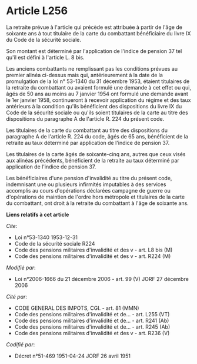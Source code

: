 # Article L256

La retraite prévue à l'article qui précède est attribuée à partir de l'âge de soixante ans à tout titulaire de la carte du
combattant bénéficiaire du livre IX du Code de la sécurité sociale.

Son montant est déterminé par l'application de l'indice de pension 37 tel qu'il est défini à l'article L. 8 bis.

Les anciens combattants ne remplissant pas les conditions prévues au premier alinéa ci-dessus mais qui, antérieurement à la
date de la promulgation de la loi n° 53-1340 du 31 décembre 1953, étaient titulaires de la retraite du combattant ou avaient
formulé une demande à cet effet ou qui, âgés de 50 ans au moins au 7 janvier 1954 ont formulé une demande avant le 1er
janvier 1958, continueront à recevoir application du régime et des taux antérieurs à la condition qu'ils bénéficient des
dispositions du livre IX du Code de la sécurité sociale ou qu'ils soient titulaires de la carte au titre des dispositions du
paragraphe A de l'article R. 224 du présent code.

Les titulaires de la carte du combattant au titre des dispositions du paragraphe A de l'article R. 224 du code, âgés de 65
ans, bénéficient de la retraite au taux déterminé par application de l'indice de pension 37.

Les titulaires de la carte âgés de soixante-cinq ans, autres que ceux visés aux alinéas précédents, bénéficient de la
retraite au taux déterminé par application de l'indice de pension 37.

Les bénéficiaires d'une pension d'invalidité au titre du présent code, indemnisant une ou plusieurs infirmités imputables à
des services accomplis au cours d'opérations déclarées campagne de guerre ou d'opérations de maintien de l'ordre hors
métropole et titulaires de la carte du combattant, ont droit à la retraite du combattant à l'âge de soixante ans.

**Liens relatifs à cet article**

_Cite_:

  - Loi n°53-1340 1953-12-31
  - Code de la sécurité sociale R224
  - Code des pensions militaires d'invalidité et des v - art. L8 bis (M)
  - Code des pensions militaires d'invalidité et des v - art. R224 (M)

_Modifié par_:

  - Loi n°2006-1666 du 21 décembre 2006 - art. 99 (V) JORF 27 décembre 2006

_Cité par_:

  - CODE GENERAL DES IMPOTS, CGI. - art. 81 (MMN)
  - Code des pensions militaires d'invalidité et de... - art. L255 (VT)
  - Code des pensions militaires d'invalidité et de... - art. R241 (Ab)
  - Code des pensions militaires d'invalidité et de... - art. R245 (Ab)
  - Code des pensions militaires d'invalidité et des v - art. R236 (V)

_Codifié par_:

  - Décret n°51-469 1951-04-24 JORF 26 avril 1951
